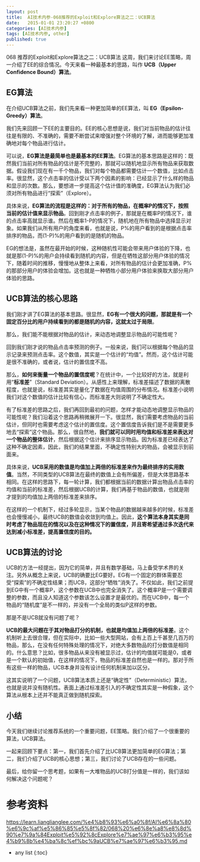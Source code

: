 ```yaml
---
layout: post
title:  AI技术内参-068推荐的Exploit和Explore算法之二：UCB算法
date:   2015-01-01 23:20:27 +0800
categories: [AI技术内参]
tags: [AI技术内参, other]
published: true
---
```




068 推荐的Exploit和Explore算法之二：UCB算法
这周，我们来讨论EE策略，周一介绍了EE的综合情况。今天来看一种最基本的思路，叫作 **UCB（Upper Confidence Bound）算法**。

## EG算法

在介绍UCB算法之前，我们先来看一种更加简单的EE算法，叫 **EG（Epsilon-Greedy）算法**。

我们先来回顾一下EE的主要目的。EE的核心思想是说，我们对当前物品的估计往往是有限的、不准确的，需要不断尝试来增强对整个环境的了解，进而能够更加准确地对每个物品进行估计。

可以说，**EG算法是最简单也是最基本的EE算法**。EG算法的基本思路是这样的：既然我们当前对所有物品的估计是不完整的，那就可以随机地显示所有物品来获取数据。假设我们现在有一千个物品，我们对每个物品都需要估计一个数值，比如点击率。很显然，这个点击率的估计受以下两个因素的影响：已经显示了什么样的物品和显示的次数。那么，要想进一步提高这个估计值的准确度，EG算法认为我们必须对所有物品进行“探索”（Explore）。

具体来说，**EG算法的流程是这样的：对于所有的物品，在概率P的情况下，按照当前的估计值来显示物品**。回到刚才点击率的例子，那就是在概率P的情况下，谁的点击率高就显示谁。然后在概率1-P的情况下，随机地在所有物品中选择显示对象。如果我们从所有用户的角度来看，也就是说，P%的用户看到的是根据点击率排序的物品，而(1-P)%的用户看到的是随机的物品。

EG的想法是，虽然在最开始的时候，这种随机性可能会带来用户体验的下降，也就是那(1-P)%的用户会持续看到随机的内容，但是在牺牲这部分用户体验的情况下，随着时间的推移，慢慢地从整体上来看，对所有物品的估计会更加准确，P%的那部分用户的体验会增加。这也就是一种牺牲小部分用户体验来换取大部分用户体验的思路。

## UCB算法的核心思路

我们刚才讲了EG算法的基本思路。很显然，**EG有一个很大的问题，那就是有一个固定百分比的用户持续看到的都是随机的内容，这就太过于局限**。

那么，我们能不能根据对物品的估计，来动态地调整显示物品的可能性呢？

回到我们刚才说的物品点击率预测的例子。一般来说，我们可以根据每个物品的显示记录来预测点击率。这个数值，其实是一个估计的“均值”。然而，这个估计可能是很不准确的，或者说，估计的置信度不高。

那么，**如何来衡量一个物品的置信度呢**？在统计中，一个比较好的方法，就是利用“**标准差**”（Standard Deviation）。从感性上来理解，标准差描述了数据的离散程度，也就是说，标准差其实是量化了数据在均值周围的分布情况。标准差小说明我们对这个数值的估计比较有信心，而标准差大则说明了不确定性大。

有了标准差的思路之后，我们再回到最初的问题，怎样才能动态地调整显示物品的可能性呢？我们沿着这个思路再稍微展开一下。很显然，我们需要考虑物品的当前估计，但同时也需要考虑这个估计的置信度。这个置信度告诉我们是不是需要更多地去“探索”这个物品。那么，很自然地，**我们就可以同时用均值和标准差来表达对一个物品的整体估计**，然后根据这个估计来排序显示物品。因为标准差已经表达了这种不确定因素，因此，我们的结果里面，不确定性特别大的物品，会被显示到前面来。

具体来说，**UCB采用的数值是均值加上两倍的标准差来作为最终排序的实用数值**。当然，不同类型的UCB算法在最终的数值上会有所偏差，但是大体思路基本相同。在这样的思路下，每一轮计算，我们都根据当前的数据计算出物品点击率的均值和当前的标准差，然后根据UCB的计算，我们再基于物品的数值，也就是刚才提到的均值加上两倍的标准差来排序。

在这样的一个机制下，经过多轮显示，当某个物品的数据越来越多的时候，标准差也会慢慢减小，最终UCB的数值会收敛到均值上。因此，**这个算法本身其实是同时考虑了物品现在的情况以及在这种情况下的置信度，并且寄希望通过多次迭代来达到减小标准差，提高置信度的目的。**

## UCB算法的讨论

UCB的方法一经提出，因为它的简单，并且有数学基础，马上备受学术界的关注。另外从概念上来说，UCB的确要比EG要好。EG有一个固定的群体需要忍受“探索”的不确定性结果；而UCB，这部分“牺牲”消失了。不仅如此，我们之前提到EG中有一个概率P，这个参数在UCB中也完全消失了。这个概率P是一个需要调整的参数，而且没人知道这个参数该怎么设置才是最优的。而在UCB中，每一个物品的“随机度”是不一样的，并没有一个全局的类似P这样的参数。

那是不是UCB就没有问题了呢？

**UCB的最大问题在于其对物品打分的机制，也就是均值加上两倍的标准差**。这个机制听上去很合理，但在实际中，比如一些大型网站，会有上百上千甚至几百万的物品，那么，在没有任何特殊处理的情况下，对绝大多数物品的打分数值是相同的。什么意思？比如，很多物品从来没有被显示过，估计的均值就可能是0，或者是一个默认的初始值，在这样的情况下，物品的标准差自然也是一样的。那对于所有这些一样的物品，UCB本身并没有设计任何机制来加以区分。

这其实说明了一个问题，UCB算法本质上还是“确定性”（Deterministic）算法，也就是说并没有随机性。表面上通过标准差引入的不确定性其实是一种假象，这个算法从根本上还并不能真正做到随机探索。

## 小结

今天我们继续讨论推荐系统的一个重要问题，EE策略。我们介绍了一个很重要的算法，UCB算法。

一起来回顾下要点：第一，我们首先介绍了比UCB算法更加简单的EG算法；第二，我们介绍了UCB的核心思想；第三，我们讨论了UCB存在的一些问题。

最后，给你留一个思考题，如果有一大堆物品的UCB打分值是一样的，我们该如何解决这个问题呢？




# 参考资料

https://learn.lianglianglee.com/%e4%b8%93%e6%a0%8f/AI%e6%8a%80%e6%9c%af%e5%86%85%e5%8f%82/068%20%e6%8e%a8%e8%8d%90%e7%9a%84Exploit%e5%92%8cExplore%e7%ae%97%e6%b3%95%e4%b9%8b%e4%ba%8c%ef%bc%9aUCB%e7%ae%97%e6%b3%95.md

* any list
{:toc}
